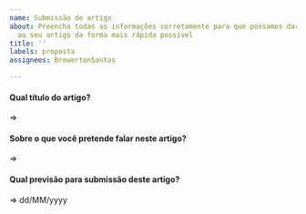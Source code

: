 ```yaml
---
name: Submissão de artigo
about: Preencha todas as informações corretamente para que possamos dar andamento
  ao seu artigo da forma mais rápida possível
title: ''
labels: proposta
assignees: BrewertonSantos

---
```


#### Qual título do artigo?
=> 

#### Sobre o que você pretende falar neste artigo?
=> 

#### Qual previsão para submissão deste artigo?
=> dd/MM/yyyy
